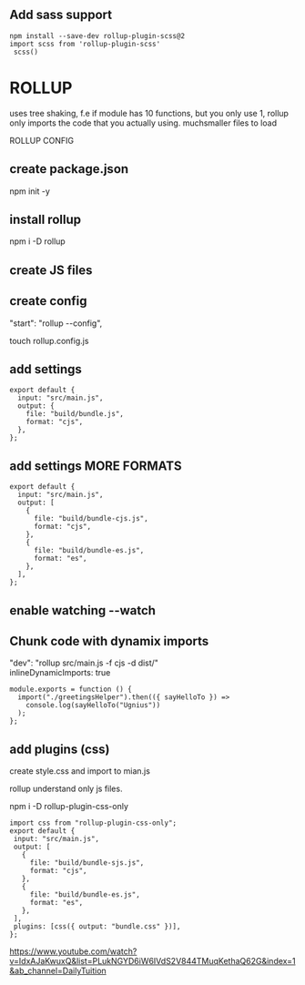## Add sass support

```
npm install --save-dev rollup-plugin-scss@2
import scss from 'rollup-plugin-scss'
 scss()
```


# ROLLUP

uses tree shaking, f.e if module has 10 functions, but you only use 1, rollup only imports the code that you actually using. muchsmaller files to load

ROLLUP CONFIG

## create package.json

npm init -y

## install rollup

npm i -D rollup

## create JS files

## create config

"start": "rollup --config",

touch rollup.config.js

## add settings

```
export default {
  input: "src/main.js",
  output: {
    file: "build/bundle.js",
    format: "cjs",
  },
};
```

## add settings MORE FORMATS

```
export default {
  input: "src/main.js",
  output: [
    {
      file: "build/bundle-cjs.js",
      format: "cjs",
    },
    {
      file: "build/bundle-es.js",
      format: "es",
    },
  ],
};
```

## enable watching --watch

## Chunk code with dynamix imports

"dev": "rollup src/main.js -f cjs -d dist/" <br>
inlineDynamicImports: true

```
module.exports = function () {
  import("./greetingsHelper").then(({ sayHelloTo }) =>
    console.log(sayHelloTo("Ugnius"))
  );
};
```

## add plugins (css)

create style.css and import to mian.js

rollup understand only js files.

npm i -D rollup-plugin-css-only

```
import css from "rollup-plugin-css-only";
export default {
 input: "src/main.js",
 output: [
   {
     file: "build/bundle-sjs.js",
     format: "cjs",
   },
   {
     file: "build/bundle-es.js",
     format: "es",
   },
 ],
 plugins: [css({ output: "bundle.css" })],
};
```

https://www.youtube.com/watch?v=IdxAJaKwuxQ&list=PLukNGYD6iW6IVdS2V844TMuqKethaQ62G&index=1&ab_channel=DailyTuition

